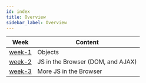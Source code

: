```yaml
---
id: index
title: Overview
sidebar_label: Overview
---
```


| Week                         | Content                           |
| ---------------------------- | --------------------------------- |
| [week-1](./week-1/lesson.md) | Objects                           |
| [week-2](./week-2/lesson.md) | JS in the Browser (DOM, and AJAX) |
| [week-3](./week-3/lesson.md) | More JS in the Browser            |
